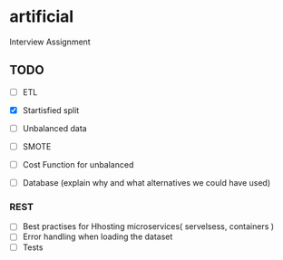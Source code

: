 # artificial
Interview Assignment

## TODO
- [ ] ETL
- [X] Startisfied split
- [ ] Unbalanced data
- [ ] SMOTE
- [ ] Cost Function for unbalanced
- [ ] Database (explain why and what alternatives we could have used)


### REST
- [ ] Best practises for Hhosting microservices( servelsess, containers ) 
- [ ] Error handling when loading the dataset
- [ ] Tests
